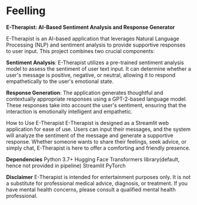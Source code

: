 # Feelling
**E-Therapist: AI-Based Sentiment Analysis and Response Generator**

E-Therapist is an AI-based application that leverages Natural Language Processing (NLP) and sentiment analysis to provide supportive responses to user input. This project combines two crucial components:

**Sentiment Analysis**: E-Therapist utilizes a pre-trained sentiment analysis model to assess the sentiment of user text input. It can determine whether a user's message is positive, negative, or neutral, allowing it to respond empathetically to the user's emotional state.

**Response Generation**: The application generates thoughtful and contextually appropriate responses using a GPT-2-based language model. These responses take into account the user's sentiment, ensuring that the interaction is emotionally intelligent and empathetic.

How to Use E-Therapist
E-Therapist is designed as a Streamlit web application for ease of use. Users can input their messages, and the system will analyze the sentiment of the message and generate a supportive response. Whether someone wants to share their feelings, seek advice, or simply chat, E-Therapist is here to offer a comforting and friendly presence.

**Dependencies**
Python 3.7+
Hugging Face Transformers library(default, hence not provided in pipeline)
Streamlit
PyTorch 

**Disclaimer**
E-Therapist is intended for entertainment purposes only. It is not a substitute for professional medical advice, diagnosis, or treatment. If you have mental health concerns, please consult a qualified mental health professional.






